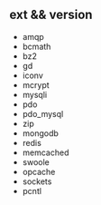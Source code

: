 ## ext && version

- amqp
- bcmath
- bz2 
- gd 
- iconv 
- mcrypt
- mysqli
- pdo
- pdo_mysql
- zip
- mongodb
- redis
- memcached
- swoole
- opcache
- sockets
- pcntl
